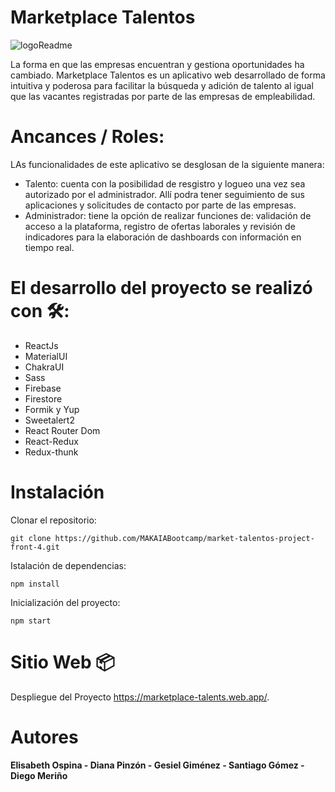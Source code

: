 # Marketplace Talentos

![logoReadme](https://github.com/MAKAIABootcamp/market-talentos-project-front-4/assets/125513536/270cf377-8e95-4ac6-9c3e-c50543103dd3)

La forma en que las empresas encuentran y gestiona oportunidades ha cambiado. Marketplace Talentos es un aplicativo web desarrollado de forma intuitiva y poderosa para facilitar la búsqueda y adición de talento al igual que las vacantes registradas por parte de las empresas de empleabilidad.

# Ancances / Roles:

LAs funcionalidades de este aplicativo se desglosan de la siguiente manera:

* Talento: cuenta con la posibilidad de resgistro y logueo una vez sea autorizado por el administrador. Allí podra tener seguimiento de sus aplicaciones y solicitudes de contacto por parte de las empresas.
* Administrador: tiene la opción de realizar funciones de: validación de acceso a la plataforma, registro de ofertas laborales y revisión de indicadores para la elaboración de dashboards con información en tiempo real.

# El desarrollo del proyecto se realizó con 🛠️:

* ReactJs
* MaterialUI
* ChakraUI
* Sass
* Firebase
* Firestore
* Formik y Yup
* Sweetalert2
* React Router Dom
* React-Redux
* Redux-thunk

# Instalación

Clonar el repositorio:

`git clone https://github.com/MAKAIABootcamp/market-talentos-project-front-4.git `

Istalación de dependencias:

`npm install`

Inicialización del proyecto:

`npm start`

# Sitio Web 📦

Despliegue del Proyecto https://marketplace-talents.web.app/.


# Autores

**Elisabeth Ospina - Diana Pinzón - Gesiel Giménez - Santiago Gómez - Diego Meriño**
